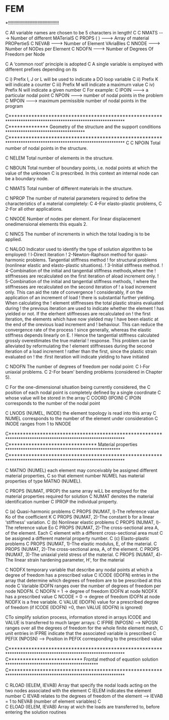 # FEM

*!!!!!!!!!!!!!!!!!!!!!!!!!!!!!!!!!!!!!!!!

C All variable names are chosen to be 5 characters in length!
C
C NMATS ---> Number of different MATerialS
C PROPS ( ) ---> Array of material PROPertieS
C NEVAB ---> Number of Element VAriaBles
C NNODE ---> Number of NODes per Elernent
C NDOFN ---> Number of Degrees Of Freedorn per Node

C A ‘common root' principle is adopted
C A single variable is employed with different prefixes depending on its

C   i)   Prefix I, J or L will be used to indicate a DO loop variable
C   ii)  Prefix K will indicate a counter
C   iii) Prefix M will indicate a maximurn value
C   iv)  Prefix N will indicate a given number
C   For example:
C IPOIN ---> a particular nodal point
C NPOIN ---> number of nodal points in the problem
C MPOIN ---> maximum permissible number of nodal points in the program


C************************************************************************************************************
C**************   Geometry of the structure and the support conditions   ************************************
C************************************************************************************************************
C
C NPOIN Total number of nodal points in the structure.

C NELEM Total number of elements in the structure.

C NBOUN Total number of boundary points, i.e. nodal points at which the value of the unknown
C       is prescribed. In this context an internal node can be a boundary node.

C NMATS Total number of different materials in the structure.

C NPROP The number of material parameters required to define the characteristics of a material completely:
C       4-For elasto-plastic problems,
C       2-For all other applications.

C NNODE Number of nodes per element. For linear displacement onedimensional elements this equals 2.

C NINCS The number of increments in which the total loading is to be applied.

C NALGO Indicator used to identify the type of solution algorithm to be employed:
        !   l-Direct iteration
        !  2-Newton-Raphson method for quasi-harmonic problems. Tangential stiffness method 
        !  for structural problems (nonlinear elastic and elasto-plastic situations).
        !  3-Initial stiffness method.
        !  4-Combination of the initial and tangential stiffness methods,where the 
        !  stiffnesses are recalculated on the first iteration of aload increment only.
        !  5-Combination of the initial and tangential stiffness methods,
        !  where the stiffnesses are recalculated on the second iteration of
        !  a load increment only. This can aid the rate of convergence
        !  considerably, if on the application of an increment of load
        !  there is substantial further yielding. When calculating the
        !  element stiffnesses the total plastic strains evaluated during
        !  the previous iteration are used to indicate whether the element
        !  has yielded or not. If the elerhent stiffnesses are recalculated on
        !  the first iteration, the elements which have now yielded may
        !  have been elastic at the end of the orevious load increment and
        !  behaviour. This can reduce the convergence rate of the process
        !  since generally, whereas the elastic stiffness depends linearly on E. 
        !  Hence the tangential stiffness calculated grossly overestimates the true material
        !  response. This problem can be alleviated by reformulating the
        !  element stiffnesses during the second iteration of a load increment 
        !  rather than the first, since the plastic strain evaluated on
        !  the :first iteration will indicate yielding to have initiated

C NDOFN The number of degrees of freedom per nodal point:
C l-For uniaxial problems.
C 2-For beam' bending problems (considered in Chapter 5).

C For the one-dimensional situation being currently considered, the
C position of each nodal point is completely defined by a single coordinate
C whose value will be stored in the array
C COORD (IPOIN)
C IPOIN corresponds to the number of the nodal point


C LNODS (NUMEL, INODE) the element topology is read into this array
C NUMEL corresponds to the number of the element under consideration 
C INODE ranges from 1 to NNODE


C************************************************************************************************************
C*******************************   Material properties   ****************************************************
C************************************************************************************************************

C MATNO (NUMEL) each element may conceivably be assigned different material properties,
C               so that element number NUMEL has material properties of type MATNO (NUMEL).

C PROPS (NUMAT, IPROP) the same array wiLL be employed for the material properties required for solution
C NUMAT denotes the material identification number
C IPROP the individual property. 


C (a) Quasi-harmonic problems
C     PROPS (NUMAT, l)-The reference value Ko of the coefficient K 
C     PROPS (NUMAT, 2)-The constant b for a linear ‘stiffness' variation.
C (b) Nonlinear elastic problems
C     PROPS (NUMAT, l)-The reference value Eo
C     PROPS (NUMAT, 2)-The cross-sectional area A, of the element. Each
C                      element with a different cross-sectional area must 
C                      be assigned a different material property number.
C (c) Elasto-plastic problems
C     PROPS (NUMAT, 1)-The elastic modulus, E, of the material.
C     PROPS (NUMAT, 2)-The cross-sectional area, A, of the element.
C     PROPS (NUMAT, 3)-The uniaxial yield stress of the material.
C     PROPS (NUMAT, 4)-The linear strain hardening parameter, H', for the material 

C NODFX temporary variable that describe any nodal points at which a degree of freedom has a prescribed value
C ICODE (IDOFN) entries in the array that determine which degrees of freedom are to be prescribed at this node
C               Variable IDOFN ranges over the number of degrees of freedom per node NDOFN. 
C               NDOFN = 1 -> degree of freedom IDOFN at node NODFX has a prescribed value
C               NCODE = 0 -> degree of freedom IDOFN at node NODFX is a free variable.
C VALUE (IDOFN) value for a prescribed degree of freedom (if ICODE (IDOFN) =0, then VALUE (IDOFN) is ignored)

CTo simplify solution process, information stored in arrays ICODE and VALUE is transferred to much larger arrays:
C IFPRE (NPOSN) --> NPOSN ranges over all the degrees of freedom for the whole finite element mesh,
C                   unit entries in IFPRE indicate that the associated variable is prescribed
C PEFIX (NPOSN) --> Position in PEFIX corresponding to the prescribed value 



C************************************************************************************************************
C**************************  Frontal method of equαtion solution   ******************************************
C************************************************************************************************************

C RLOAD (IELEM, IEVAB) Array that specify the nodal loads acting on the two nodes associated with the element 
C IELEM indicates the element number 
C IEVAB relates to the degrees of freedom of the element --> IEVAB = 1 to NEVAB (number of element variables)
C                         
C ELOAD (IELEM, IEVAB) Array at wich the loads are transferred to, before entering the solution routines 


